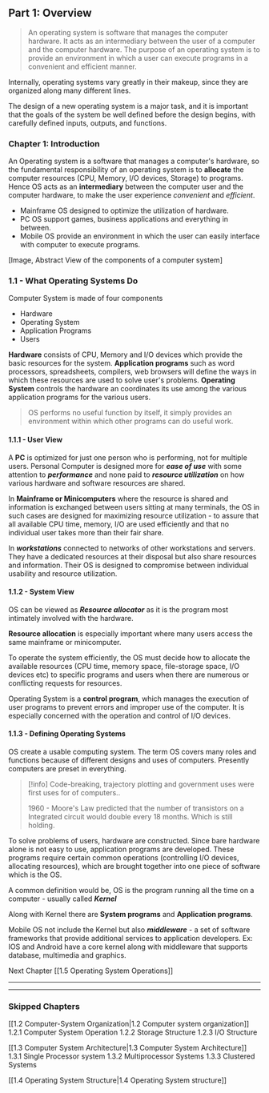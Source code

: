 
## Part 1: Overview

> An operating system is software that manages the computer hardware.
> It acts as an intermediary between the user of a computer and the computer hardware.
> The purpose of an operating system is to provide an environment in which a user can execute programs in a convenient and efficient manner.


Internally, operating systems vary greatly in their makeup, since they are organized along many different lines. 

The design of a new operating system is a major task, and it is important that the goals of the system be well defined before the design begins, with carefully defined inputs, outputs, and functions.


### Chapter 1: Introduction

An Operating system is a software that manages a computer's hardware, so the fundamental responsibility of an operating system is to **allocate** the computer resources (CPU, Memory, I/O devices, Storage) to programs.
Hence OS acts as an **intermediary** between the computer user and the computer hardware, to make the user experience *convenient* and *efficient*.

* Mainframe OS designed to optimize the utilization of hardware.
* PC OS support games, business applications and everything in between.
* Mobile OS provide an environment in which the user can easily interface with computer to execute programs.

[Image, Abstract View of the components of a computer system]


### 1.1 - What Operating Systems Do

Computer System is made of four components
* Hardware
* Operating System
* Application Programs
* Users

**Hardware** consists of CPU, Memory and I/O devices which provide the basic resources for the system.
**Application programs** such as word processors, spreadsheets, compilers, web browsers will define the ways in which these resources are used to solve user's problems.
**Operating System** controls the hardware an coordinates its use among the various application programs for the various users. 

> OS performs no useful function by itself, it simply provides an environment within which other programs can do useful work. 


#### 1.1.1 - User View

A **PC** is optimized for just one person who is performing, not for multiple users. Personal Computer is designed more for ***ease of use*** with some attention to ***performance*** and none paid to ***resource utilization*** on how various hardware and software resources are shared.

In **Mainframe or Minicomputers** where the resource is shared and information is exchanged between users sitting at many terminals, the OS in such cases are designed for maximizing resource utilization - to assure that all available CPU time, memory, I/O are used efficiently and that no individual user takes more than their fair share.

In ***workstations*** connected to networks of other workstations and servers. They have a dedicated resources at their disposal but also share resources and information.
Their OS is designed to compromise between individual usability and resource utilization.


#### 1.1.2 - System View

OS can be viewed as ***Resource allocator*** as it is the program most intimately involved with the hardware.

**Resource allocation** is especially important where many users access the same mainframe or minicomputer.

To operate the system efficiently, the OS must decide how to allocate the available resources (CPU time, memory space, file-storage space, I/O devices etc) to specific programs and users when there are numerous or conflicting requests for resources.

Operating System is a **control program**, which manages the execution of user programs to prevent errors and improper use of the computer. 
It is especially concerned with the operation and control of I/O devices.


#### 1.1.3 - Defining Operating Systems

OS create a usable computing system.
The term OS covers many roles and functions because of different designs and uses of computers. Presently computers are preset in everything.

>[!info] 
>Code-breaking, trajectory plotting and government uses were first uses for of computers..
>
>1960 - Moore's Law predicted that the number of transistors on a Integrated circuit would double every 18 months. Which is still holding.

To solve problems of users, hardware are constructed.
Since bare hardware alone is not easy to use, application programs are developed.
These programs require certain common operations (controlling I/O devices, allocating resources), which are brought together into one piece of software which is the OS.

A common definition would be,
OS is the program running all the time on a computer - usually called ***Kernel***

Along with Kernel there are **System programs** and **Application programs**.

Mobile OS not include the Kernel but also ***middleware*** - a set of software frameworks that provide additional services to application developers.
Ex: IOS and Android have a core kernel along with middleware that supports database, multimedia and graphics.



Next Chapter [[1.5 Operating System Operations]]

_____
____

### Skipped Chapters

[[1.2 Computer-System Organization|1.2 Computer system organization]]
	1.2.1 Computer System Operation
	1.2.2 Storage Structure
	1.2.3 I/O Structure


[[1.3 Computer System Architecture|1.3 Computer System Architecture]]
	1.3.1 Single Processor system
	1.3.2 Multiprocessor Systems
	1.3.3 Clustered Systems

[[1.4 Operating System Structure|1.4 Operating System structure]]







